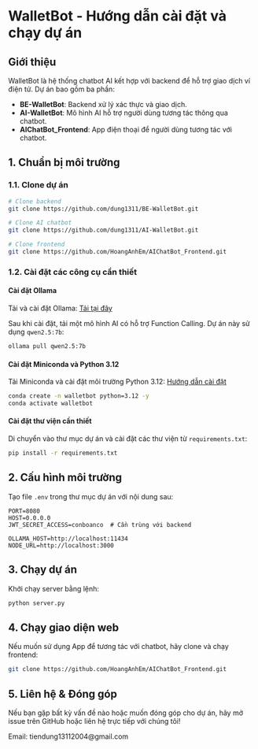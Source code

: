 # WalletBot - Hướng dẫn cài đặt và chạy dự án

## Giới thiệu

WalletBot là hệ thống chatbot AI kết hợp với backend để hỗ trợ giao dịch ví điện tử. Dự án bao gồm ba phần:

- **BE-WalletBot**: Backend xử lý xác thực và giao dịch.
- **AI-WalletBot**: Mô hình AI hỗ trợ người dùng tương tác thông qua chatbot.
- **AIChatBot\_Frontend**: App điện thoại để người dùng tương tác với chatbot.

## 1. Chuẩn bị môi trường

### 1.1. Clone dự án

```sh
# Clone backend
git clone https://github.com/dung1311/BE-WalletBot.git

# Clone AI chatbot
git clone https://github.com/dung1311/AI-WalletBot.git

# Clone frontend
git clone https://github.com/HoangAnhEm/AIChatBot_Frontend.git
```

### 1.2. Cài đặt các công cụ cần thiết

#### Cài đặt Ollama

Tải và cài đặt Ollama: [Tải tại đây](https://ollama.com/)

Sau khi cài đặt, tải một mô hình AI có hỗ trợ Function Calling. Dự án này sử dụng `qwen2.5:7b`:

```sh
ollama pull qwen2.5:7b
```

#### Cài đặt Miniconda và Python 3.12

Tải Miniconda và cài đặt môi trường Python 3.12: [Hướng dẫn cài đặt](https://www.anaconda.com/docs/getting-started/anaconda/install)

```sh
conda create -n walletbot python=3.12 -y
conda activate walletbot
```

#### Cài đặt thư viện cần thiết

Di chuyển vào thư mục dự án và cài đặt các thư viện từ `requirements.txt`:

```sh
pip install -r requirements.txt
```

## 2. Cấu hình môi trường

Tạo file `.env` trong thư mục dự án với nội dung sau:

```env
PORT=8080
HOST=0.0.0.0
JWT_SECRET_ACCESS=conboanco  # Cần trùng với backend

OLLAMA_HOST=http://localhost:11434
NODE_URL=http://localhost:3000
```

## 3. Chạy dự án

Khởi chạy server bằng lệnh:

```sh
python server.py
```

## 4. Chạy giao diện web

Nếu muốn sử dụng App để tương tác với chatbot, hãy clone và chạy frontend:

```sh
git clone https://github.com/HoangAnhEm/AIChatBot_Frontend.git
```

## 5. Liên hệ & Đóng góp

Nếu bạn gặp bất kỳ vấn đề nào hoặc muốn đóng góp cho dự án, hãy mở issue trên GitHub hoặc liên hệ trực tiếp với chúng tôi!

Email: tiendung13112004\@gmail.com

